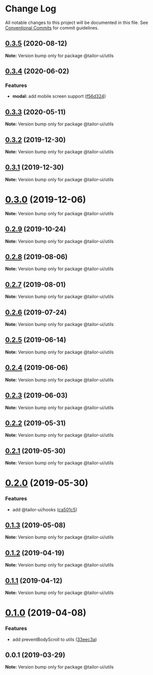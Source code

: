 # Change Log

All notable changes to this project will be documented in this file.
See [Conventional Commits](https://conventionalcommits.org) for commit guidelines.

## [0.3.5](https://github.com/Yoctol/tailor-ui/compare/@tailor-ui/utils@0.3.4...@tailor-ui/utils@0.3.5) (2020-08-12)

**Note:** Version bump only for package @tailor-ui/utils





## [0.3.4](https://github.com/Yoctol/tailor-ui/compare/@tailor-ui/utils@0.3.3...@tailor-ui/utils@0.3.4) (2020-06-02)


### Features

* **modal:** add mobile screen support ([f56d324](https://github.com/Yoctol/tailor-ui/commit/f56d32431de8eb4aef0ae52e8d47f9d9291e89c5))





## [0.3.3](https://github.com/Yoctol/tailor-ui/compare/@tailor-ui/utils@0.3.2...@tailor-ui/utils@0.3.3) (2020-05-11)

**Note:** Version bump only for package @tailor-ui/utils





## [0.3.2](https://github.com/Yoctol/tailor-ui/compare/@tailor-ui/utils@0.3.1...@tailor-ui/utils@0.3.2) (2019-12-30)

**Note:** Version bump only for package @tailor-ui/utils





## [0.3.1](https://github.com/Yoctol/tailor-ui/compare/@tailor-ui/utils@0.3.0...@tailor-ui/utils@0.3.1) (2019-12-30)

**Note:** Version bump only for package @tailor-ui/utils





# [0.3.0](https://github.com/Yoctol/tailor-ui/compare/@tailor-ui/utils@0.2.9...@tailor-ui/utils@0.3.0) (2019-12-06)

**Note:** Version bump only for package @tailor-ui/utils





## [0.2.9](https://github.com/Yoctol/tailor-ui/compare/@tailor-ui/utils@0.2.8...@tailor-ui/utils@0.2.9) (2019-10-24)

**Note:** Version bump only for package @tailor-ui/utils





## [0.2.8](https://github.com/Yoctol/tailor-ui/compare/@tailor-ui/utils@0.2.7...@tailor-ui/utils@0.2.8) (2019-08-06)

**Note:** Version bump only for package @tailor-ui/utils





## [0.2.7](https://github.com/Yoctol/tailor-ui/compare/@tailor-ui/utils@0.2.6...@tailor-ui/utils@0.2.7) (2019-08-01)

**Note:** Version bump only for package @tailor-ui/utils





## [0.2.6](https://github.com/Yoctol/tailor-ui/compare/@tailor-ui/utils@0.2.5...@tailor-ui/utils@0.2.6) (2019-07-24)

**Note:** Version bump only for package @tailor-ui/utils





## [0.2.5](https://github.com/Yoctol/tailor-ui/compare/@tailor-ui/utils@0.2.4...@tailor-ui/utils@0.2.5) (2019-06-14)

**Note:** Version bump only for package @tailor-ui/utils





## [0.2.4](https://github.com/Yoctol/tailor-ui/compare/@tailor-ui/utils@0.2.3...@tailor-ui/utils@0.2.4) (2019-06-06)

**Note:** Version bump only for package @tailor-ui/utils





## [0.2.3](https://github.com/Yoctol/tailor-ui/compare/@tailor-ui/utils@0.2.2...@tailor-ui/utils@0.2.3) (2019-06-03)

**Note:** Version bump only for package @tailor-ui/utils





## [0.2.2](https://github.com/Yoctol/tailor-ui/compare/@tailor-ui/utils@0.2.1...@tailor-ui/utils@0.2.2) (2019-05-31)

**Note:** Version bump only for package @tailor-ui/utils





## [0.2.1](https://github.com/Yoctol/tailor-ui/compare/@tailor-ui/utils@0.2.0...@tailor-ui/utils@0.2.1) (2019-05-30)

**Note:** Version bump only for package @tailor-ui/utils

# [0.2.0](https://github.com/Yoctol/tailor-ui/compare/@tailor-ui/utils@0.1.3...@tailor-ui/utils@0.2.0) (2019-05-30)

### Features

- add @tailor-ui/hooks ([ca501c5](https://github.com/Yoctol/tailor-ui/commit/ca501c5))

## [0.1.3](https://github.com/Yoctol/tailor-ui/compare/@tailor-ui/utils@0.1.2...@tailor-ui/utils@0.1.3) (2019-05-08)

**Note:** Version bump only for package @tailor-ui/utils

## [0.1.2](https://github.com/Yoctol/tailor-ui/compare/@tailor-ui/utils@0.1.1...@tailor-ui/utils@0.1.2) (2019-04-19)

**Note:** Version bump only for package @tailor-ui/utils

## [0.1.1](https://github.com/Yoctol/tailor-ui/compare/@tailor-ui/utils@0.1.0...@tailor-ui/utils@0.1.1) (2019-04-12)

**Note:** Version bump only for package @tailor-ui/utils

# [0.1.0](https://github.com/Yoctol/tailor-ui/compare/@tailor-ui/utils@0.0.1...@tailor-ui/utils@0.1.0) (2019-04-08)

### Features

- add preventBodyScroll to utils ([33eec3a](https://github.com/Yoctol/tailor-ui/commit/33eec3a))

## 0.0.1 (2019-03-29)

**Note:** Version bump only for package @tailor-ui/utils
